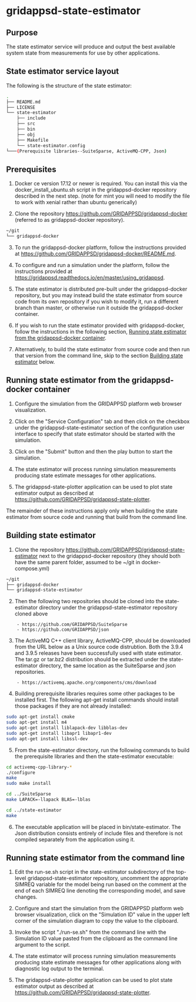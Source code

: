 # gridappsd-state-estimator

## Purpose

The state estimator service will produce and output the best available system state from measurements for use by other applications.


## State estimator service layout

The following is the structure of the state estimator:

```` bash
.
├── README.md
├── LICENSE
└── state-estimator
    ├── include
    ├── src
    ├── bin
    ├── obj
    ├── Makefile
    └── state-estimator.config
└───(Prerequisite libraries--SuiteSparse, ActiveMQ-CPP, Json)
````


## Prerequisites

1. Docker ce version 17.12 or newer is required.  You can install this via the docker_install_ubuntu.sh script in the gridappsd-docker repository described in the next step. (note for mint you will need to modify the file to work with xenial rather than ubuntu generically)

2. Clone the repository <https://github.com/GRIDAPPSD/gridappsd-docker> (referred to as gridappsd-docker repository).

```` bash
~/git
└── gridappsd-docker
````

3. To run the gridappsd-docker platform, follow the instructions provided at <https://github.com/GRIDAPPSD/gridappsd-docker/README.md>.

4. To configure and run a simulation under the platform, follow the instructions provided at <https://gridappsd.readthedocs.io/en/master/using_gridappsd>.

5. The state estimator is distributed pre-built under the gridappsd-docker repository, but you may instead build the state estimator from source code from its own repository if you wish to modify it, run a different branch than master, or otherwise run it outside the gridappsd-docker container.

6. If you wish to run the state estimator provided with gridappsd-docker, follow the instructions in the following section, [Running state estimator from the gridappsd-docker container](#running-state-estimator-from-the-gridappsd-docker-container).

7. Alternatively, to build the state estimator from source code and then run that version from the command line, skip to the section [Building state estimator](#building-state-estimator) below.


## Running state estimator from the gridappsd-docker container

1. Configure the simulation from the GRIDAPPSD platform web browser visualization.

2. Click on the "Service Configuration" tab and then click on the checkbox under the gridappsd-state-estimator section of the configuration user interface to specify that state estimator should be started with the simulation.

3. Click on the "Submit" button and then the play button to start the simulation.

4. The state estimator will process running simulation measurements producing state estimate messages for other applications.

5. The gridappsd-state-plotter application can be used to plot state estimator output as described at <https://github.com/GRIDAPPSD/gridappsd-state-plotter>.

The remainder of these instructions apply only when building the state estimator from source code and running that build from the command line.


## Building state estimator

1. Clone the repository <https://github.com/GRIDAPPSD/gridappsd-state-estimator> next to the gridappsd-docker repository (they should both have the same parent folder, assumed to be ~/git in docker-compose.yml)

```` bash
~/git
├── gridappsd-docker
└── gridappsd-state-estimator
````

2. Then the following two repositories should be cloned into the state-estimator directory under the gridappsd-state-estimator repository cloned above

````
	- https://github.com/GRIDAPPSD/SuiteSparse
	- https://github.com/GRIDAPPSD/json
````

3. The ActiveMQ C++ client library, ActiveMQ-CPP, should be downloaded from the URL below as a Unix source code distrubtion.  Both the 3.9.4 and 3.9.5 releases have been successfully used with state estimator.  The tar.gz or tar.bz2 distribution should be extracted under the state-estimator directory, the same location as the SuiteSparse and json repositories.

````
    - https://activemq.apache.org/components/cms/download
````

4. Building prerequisite libraries requires some other packages to be installed first.  The following apt-get install commands should install those packages if they are not already installed:

```` bash
sudo apt-get install cmake
sudo apt-get install m4
sudo apt-get install liblapack-dev libblas-dev
sudo apt-get install libapr1 libapr1-dev
sudo apt-get install libssl-dev
````

5. From the state-estimator directory, run the following commands to build the prerequisite libraries and then the state-estimator executable:

```` bash
cd activemq-cpp-library-*
./configure
make
sudo make install

cd ../SuiteSparse
make LAPACK=-llapack BLAS=-lblas

cd ../state-estimator
make
````

6. The executable application will be placed in bin/state-estimator.  The Json distribution consists entirely of include files and therefore is not compiled separately from the application using it.


## Running state estimator from the command line

1. Edit the run-se.sh script in the state-estimator subdirectory of the top-level gridappsd-state-estimator repository, uncomment the appropriate SIMREQ variable for the model being run based on the comment at the end of each SIMREQ line denoting the corresponding model, and save changes.

2. Configure and start the simulation from the GRIDAPPSD platform web browser visualization, click on the "Simulation ID" value in the upper left corner of the simulation diagram to copy the value to the clipboard.

3. Invoke the script "./run-se.sh" from the command line with the Simulation ID value pasted from the clipboard as the command line argument to the script.

4. The state estimator will process running simulation measurements producing state estimate messages for other applications along with diagnostic log output to the terminal.

5. The gridappsd-state-plotter application can be used to plot state estimator output as described at <https://github.com/GRIDAPPSD/gridappsd-state-plotter>.

